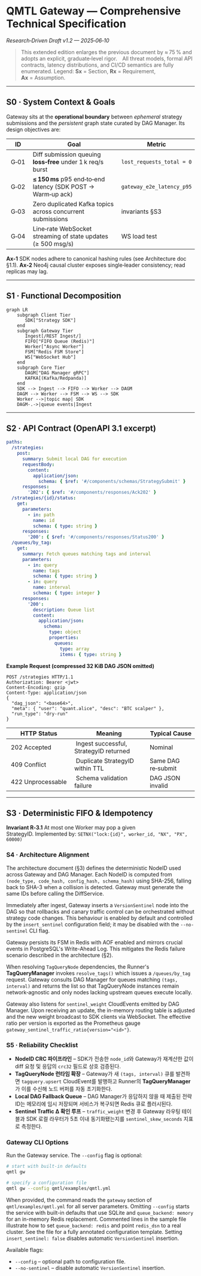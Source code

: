 # QMTL Gateway — Comprehensive Technical Specification

*Research‑Driven Draft v1.2 — 2025‑06‑10*

> This extended edition enlarges the previous document by ≈ 75 % and adopts an explicit, graduate‑level rigor. All threat models, formal API contracts, latency distributions, and CI/CD semantics are fully enumerated.
> Legend: **Sx** = Section, **Rx** = Requirement, **Ax** = Assumption.

---

## S0 · System Context & Goals

Gateway sits at the **operational boundary** between *ephemeral* strategy submissions and the *persistent* graph state curated by DAG Manager. Its design objectives are:

| ID     | Goal                                                         | Metric                    |
| ------ | ------------------------------------------------------------ | ------------------------- |
|  G‑01  | Diff submission queuing **loss‑free** under 1 k req/s burst  | `lost_requests_total = 0` |
|  G‑02  | **≤ 150 ms** p95 end‑to‑end latency (SDK POST → Warm‑up ack) | `gateway_e2e_latency_p95` |
|  G‑03  | Zero duplicated Kafka topics across concurrent submissions   | invariants §S3            |
|  G‑04  | Line‑rate WebSocket streaming of state updates (≥ 500 msg/s) | WS load test              |

**Ax‑1** SDK nodes adhere to canonical hashing rules (see Architecture doc §1.1).
**Ax‑2** Neo4j causal cluster exposes single‑leader consistency; read replicas may lag.

---

## S1 · Functional Decomposition

```mermaid
graph LR
    subgraph Client Tier
       SDK["Strategy SDK"]
    end
    subgraph Gateway Tier
       Ingest[/REST Ingest/]
       FIFO["FIFO Queue (Redis)"]
       Worker["Async Worker"]
       FSM["Redis FSM Store"]
       WS["WebSocket Hub"]
    end
    subgraph Core Tier
       DAGM["DAG Manager gRPC"]
       KAFKA[(Kafka/Redpanda)]
    end
    SDK --> Ingest --> FIFO --> Worker --> DAGM
    DAGM --> Worker --> FSM --> WS --> SDK
    Worker -->|topic map| SDK
    DAGM-.->|queue events|Ingest
```

---

## S2 · API Contract (**OpenAPI 3.1 excerpt**)

```yaml
paths:
  /strategies:
    post:
      summary: Submit local DAG for execution
      requestBody:
        content:
          application/json:
            schema: { $ref: '#/components/schemas/StrategySubmit' }
      responses:
        '202': { $ref: '#/components/responses/Ack202' }
  /strategies/{id}/status:
    get:
      parameters:
        - in: path
          name: id
          schema: { type: string }
      responses:
        '200': { $ref: '#/components/responses/Status200' }
  /queues/by_tag:
    get:
      summary: Fetch queues matching tags and interval
      parameters:
        - in: query
          name: tags
          schema: { type: string }
        - in: query
          name: interval
          schema: { type: integer }
      responses:
        '200':
          description: Queue list
          content:
            application/json:
              schema:
                type: object
                properties:
                  queues:
                    type: array
                    items: { type: string }
```

**Example Request (compressed 32 KiB DAG JSON omitted)**

```http
POST /strategies HTTP/1.1
Authorization: Bearer <jwt>
Content‑Encoding: gzip
Content‑Type: application/json
{
  "dag_json": "<base64>",
  "meta": { "user": "quant.alice", "desc": "BTC scalper" },
  "run_type": "dry-run"
}
```

| HTTP Status         | Meaning                                 | Typical Cause      |
| ------------------- | --------------------------------------- | ------------------ |
|  202 Accepted       |  Ingest successful, StrategyID returned | Nominal            |
|  409 Conflict       |  Duplicate StrategyID within TTL        | Same DAG re‑submit |
|  422 Unprocessable  |  Schema validation failure              | DAG JSON invalid   |

---

## S3 · Deterministic FIFO & Idempotency

**Invariant R‑3.1** At most one Worker may pop a given StrategyID. Implemented by:
`SETNX("lock:{id}", worker_id, "NX", "PX", 60000)`

### S4 · Architecture Alignment

The architecture document (§3) defines the deterministic NodeID used across Gateway and DAG Manager. Each NodeID is computed from `(node_type, code_hash, config_hash, schema_hash)` using SHA-256, falling back to SHA-3 when a collision is detected. Gateway must generate the same IDs before calling the DiffService.

Immediately after ingest, Gateway inserts a `VersionSentinel` node into the DAG so that rollbacks and canary traffic control can be orchestrated without strategy code changes. This behaviour is enabled by default and controlled by the ``insert_sentinel`` configuration field; it may be disabled with the ``--no-sentinel`` CLI flag.

Gateway persists its FSM in Redis with AOF enabled and mirrors crucial events in PostgreSQL's Write-Ahead Log. This mitigates the Redis failure scenario described in the architecture (§2).

When resolving `TagQueryNode` dependencies, the Runner's **TagQueryManager**
invokes ``resolve_tags()`` which issues a ``/queues/by_tag`` request. Gateway
consults DAG Manager for queues matching `(tags, interval)` and returns the list
so that TagQueryNode instances remain network‑agnostic and only nodes lacking
upstream queues execute locally.

Gateway also listens for `sentinel_weight` CloudEvents emitted by DAG Manager. Upon receiving an update, the in-memory routing table is adjusted and the new weight broadcast to SDK clients via WebSocket. The effective ratio per version is exported as the Prometheus gauge `gateway_sentinel_traffic_ratio{version="<id>"}`.

### S5 · Reliability Checklist

* **NodeID CRC 파이프라인** – SDK가 전송한 `node_id`와 Gateway가 재계산한 값이
  diff 요청 및 응답의 `crc32` 필드로 상호 검증된다.
* **TagQueryNode 런타임 확장** – Gateway가 새 `(tags, interval)` 큐를 발견하면
  `tagquery.upsert` CloudEvent를 발행하고 Runner의 **TagQueryManager**가 이를
  수신해 노드 버퍼를 자동 초기화한다.
* **Local DAG Fallback Queue** – DAG Manager가 응답하지 않을 때 제출된 전략 ID는
  메모리에 임시 저장되며 서비스가 복구되면 Redis 큐로 플러시된다.
* **Sentinel Traffic Δ 확인 루프** – `traffic_weight` 변경 후 Gateway 라우팅
  테이블과 SDK 로컬 라우터가 5초 이내 동기화됐는지를 `sentinel_skew_seconds`
  지표로 측정한다.

### Gateway CLI Options

Run the Gateway service. The ``--config`` flag is optional:

```bash
# start with built-in defaults
qmtl gw

# specify a configuration file
qmtl gw --config qmtl/examples/qmtl.yml
```

When provided, the command reads the ``gateway`` section of
``qmtl/examples/qmtl.yml`` for all server parameters. Omitting ``--config``
starts the service with built-in defaults that use SQLite and
``queue_backend: memory`` for an in-memory Redis replacement. Commented lines in
the sample file illustrate how to set ``queue_backend: redis`` and point
``redis_dsn`` to a real cluster. See the file for a fully annotated configuration
template. Setting ``insert_sentinel: false`` disables automatic ``VersionSentinel`` insertion.

Available flags:

- ``--config`` – optional path to configuration file.
- ``--no-sentinel`` – disable automatic ``VersionSentinel`` insertion.
